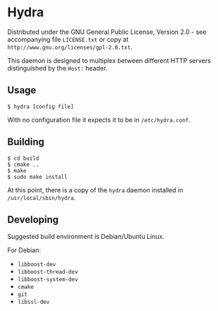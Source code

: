 Hydra
=====

Distributed under the GNU General Public License, Version 2.0 - see accompanying file `LICENSE.txt` or copy at `http://www.gnu.org/licenses/gpl-2.0.txt`.

This daemon is designed to multiplex between different HTTP servers distinguished by the `Host:` header.

Usage
-----

```
$ hydra [config file]
```

With no configuration file it expects it to be in `/etc/hydra.conf`.

Building
--------

```
$ cd build
$ cmake ..
$ make
$ sudo make install
```

At this point, there is a copy of the `hydra` daemon installed in `/usr/local/sbin/hydra`.

Developing
----------

Suggested build environment is Debian/Ubuntu Linux.

For Debian:

* `libboost-dev`
* `libboost-thread-dev`
* `libboost-system-dev`
* `cmake`
* `git`
* `libssl-dev`
